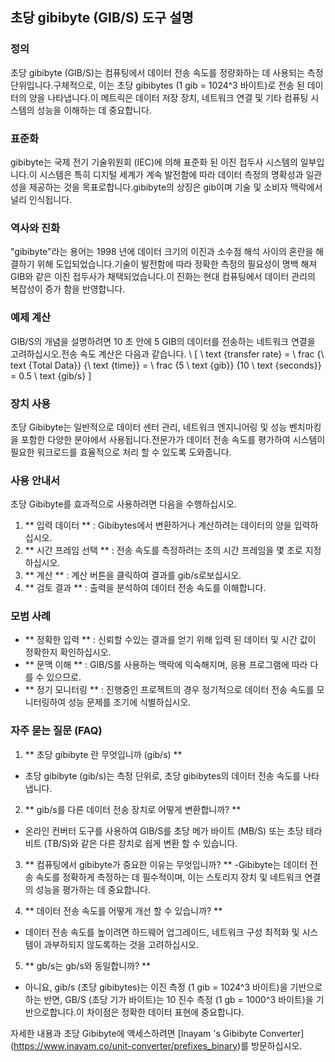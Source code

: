 ## 초당 gibibyte (GIB/S) 도구 설명

### 정의
초당 gibibyte (GIB/S)는 컴퓨팅에서 데이터 전송 속도를 정량화하는 데 사용되는 측정 단위입니다.구체적으로, 이는 초당 gibibytes (1 gib = 1024^3 바이트)로 전송 된 데이터의 양을 나타냅니다.이 메트릭은 데이터 저장 장치, 네트워크 연결 및 기타 컴퓨팅 시스템의 성능을 이해하는 데 중요합니다.

### 표준화
gibibyte는 국제 전기 기술위원회 (IEC)에 의해 표준화 된 이진 접두사 시스템의 일부입니다.이 시스템은 특히 디지털 세계가 계속 발전함에 따라 데이터 측정의 명확성과 일관성을 제공하는 것을 목표로합니다.gibibyte의 상징은 gib이며 기술 및 소비자 맥락에서 널리 인식됩니다.

### 역사와 진화
"gibibyte"라는 용어는 1998 년에 데이터 크기의 이진과 소수점 해석 사이의 혼란을 해결하기 위해 도입되었습니다.기술이 발전함에 따라 정확한 측정의 필요성이 명백 해져 GIB와 같은 이진 접두사가 채택되었습니다.이 진화는 현대 컴퓨팅에서 데이터 관리의 복잡성이 증가 함을 반영합니다.

### 예제 계산
GIB/S의 개념을 설명하려면 10 초 안에 5 GIB의 데이터를 전송하는 네트워크 연결을 고려하십시오.전송 속도 계산은 다음과 같습니다.
\ [
\ text {transfer rate} = \ frac {\ text {Total Data}} {\ text {time}} = \ frac {5 \ text {gib}} {10 \ text {seconds}} = 0.5 \ text {gib/s}
\]

### 장치 사용
초당 Gibibyte는 일반적으로 데이터 센터 관리, 네트워크 엔지니어링 및 성능 벤치마킹을 포함한 다양한 분야에서 사용됩니다.전문가가 데이터 전송 속도를 평가하여 시스템이 필요한 워크로드를 효율적으로 처리 할 수 ​​있도록 도와줍니다.

### 사용 안내서
초당 Gibibyte를 효과적으로 사용하려면 다음을 수행하십시오.
1. ** 입력 데이터 ** : Gibibytes에서 변환하거나 계산하려는 데이터의 양을 입력하십시오.
2. ** 시간 프레임 선택 ** : 전송 속도를 측정하려는 초의 시간 프레임을 몇 초로 지정하십시오.
3. ** 계산 ** : 계산 버튼을 클릭하여 결과를 gib/s로보십시오.
4. ** 검토 결과 ** : 출력을 분석하여 데이터 전송 속도를 이해합니다.

### 모범 사례
- ** 정확한 입력 ** : 신뢰할 수있는 결과를 얻기 위해 입력 된 데이터 및 시간 값이 정확한지 확인하십시오.
- ** 문맥 이해 ** : GIB/S를 사용하는 맥락에 익숙해지며, 응용 프로그램에 따라 다를 수 있으므로.
- ** 정기 모니터링 ** : 진행중인 프로젝트의 경우 정기적으로 데이터 전송 속도를 모니터링하여 성능 문제를 조기에 식별하십시오.

### 자주 묻는 질문 (FAQ)

1. ** 초당 gibibyte 란 무엇입니까 (gib/s) **
- 초당 gibibyte (gib/s)는 측정 단위로, 초당 gibibytes의 데이터 전송 속도를 나타냅니다.

2. ** gib/s를 다른 데이터 전송 장치로 어떻게 변환합니까? **
- 온라인 컨버터 도구를 사용하여 GIB/S를 초당 메가 바이트 (MB/S) 또는 초당 테라 비트 (TB/S)와 같은 다른 장치로 쉽게 변환 할 수 있습니다.

3. ** 컴퓨팅에서 gibibyte가 중요한 이유는 무엇입니까? **
-Gibibyte는 데이터 전송 속도를 정확하게 측정하는 데 필수적이며, 이는 스토리지 장치 및 네트워크 연결의 성능을 평가하는 데 중요합니다.

4. ** 데이터 전송 속도를 어떻게 개선 할 수 있습니까? **
- 데이터 전송 속도를 높이려면 하드웨어 업그레이드, 네트워크 구성 최적화 및 시스템이 과부하되지 않도록하는 것을 고려하십시오.

5. ** gb/s는 gb/s와 동일합니까? **
- 아니요, gib/s (초당 gibibytes)는 이진 측정 (1 gib = 1024^3 바이트)을 기반으로하는 반면, GB/S (초당 기가 바이트)는 10 진수 측정 (1 gb = 1000^3 바이트)을 기반으로합니다.이 차이점은 정확한 데이터 표현에 중요합니다.

자세한 내용과 초당 Gibibyte에 액세스하려면 [Inayam 's Gibibyte Converter] (https://www.inayam.co/unit-converter/prefixes_binary)를 방문하십시오.